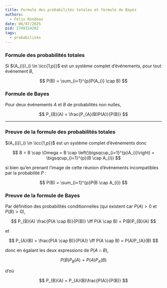 ```yaml
---
title: Formule des probabilités totales et formule de Bayes
authors:
  - Félix Rondeau
date: 06/07/2025
pid: 1749314282
tags:
  - probabilités
---
```


### Formule des probabilités totales

Si $(A_{i})_{i \in \icc{1,p}}$ est un système complet d’événements, pour tout événement $B$,

$$
    P(B) = \sum_{i=1}^{p}P(A_{i} \cap B)
$$

### Formule de Bayes

Pour deux événements $A$ et $B$ de probabilités non nulles,

$$
    P_{B}(A) = \frac{P_{A}(B)P(A)}{P(B)}
$$

---

### Preuve de la formule des probabilités totales

$(A_{i})_{i \in \icc{1,p}}$ est un système complet d’événements donc

$$
    B = B \cap \Omega = B \cap \left(\bigsqcup_{i=1}^{p}A_{i}\right) = \bigsqcup_{i=1}^{p}(B \cap A_{i})
$$

si bien qu’en prenant l’image de cette réunion d’événements incompatibles par la probabilité $P$ :

$$
    P(B) = \sum_{i=1}^{p}P(B \cap A_{i})
$$

### Preuve de la formule de Bayes

Par définition des probabilités conditionnelles (qui existent car $P(A)>0$ et $P(B)>0$),

$$
    P_{B}(A) \frac{P(A \cap B)}{P(B)} \iff P(A \cap B) = P(B)P_{B}(A)
$$

et

$$
    P_{A}(B) = \frac{P(A \cap B)}{P(A)} \iff P(A \cap B) = P(A)P_{A}(B)
$$

donc en égalant les deux expressions de $P(A \cap B)$,

$$
    P(B)P_{B}(A) = P(A)P_{A}(B)
$$

d’où

$$
    P_{B}(A) = P_{A}(B)\frac{P(A)}{P(B)}
$$

